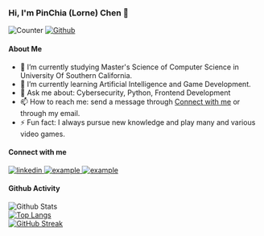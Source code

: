 ### Hi, I'm PinChia (Lorne) Chen 👋

![Counter](https://komarev.com/ghpvc/?username=laurenchen0631)
[![Github](https://img.shields.io/github/followers/laurenchen0631?label=Follow&style=social)](https://github.com/laurenchen0631)

#### About Me


- 🔭 I’m currently studying Master's Science of Computer Science in University Of Southern California.
- 🌱 I’m currently learning Artificial Intelligence and Game Development.
- 💬 Ask me about: Cybersecurity, Python, Frontend Development
- 📫 How to reach me: send a message through [Connect with me](#user-content-connect) or through my email.
- ⚡ Fun fact: I always pursue new knowledge and play many and various video games.


<h4 id="Connect">Connect with me</h4>

<div style="margin-top:10px">
  <div>
    <a  href="https://www.linkedin.com/in/pinchiachen" target="_blank">
      <img src="https://img.shields.io/badge/Linked%20In-0A66C2.svg?style=for-the-badge&logo=linkedin&logoColor=white" alt="linkedin"/>
    </a>
    <a href="https://www.instagram.com/lornechen0631" target="_blank">
      <img src="https://img.shields.io/badge/Instagram-fff.svg?style=for-the-badge&logo=instagram" alt="example"/>
    </a>
    <a href="https://leetcode.com/Xhriman/" target="_blank">
      <img src="https://img.shields.io/badge/LeetCode-FFA116.svg?style=for-the-badge&logo=leetcode&logoColor=black" alt="example"/>
    </a>
  </div>
</div>

<!--
**laurenchen0631/laurenchen0631** is a ✨ _special_ ✨ repository because its `README.md` (this file) appears on your GitHub profile.

Here are some ideas to get you started:

-->

#### Github Activity

![Github Stats](https://github-readme-stats.vercel.app/api?username=laurenchen0631&show_icons=true&include_all_commits=true&theme=onedark&count_private=true)
<br>
[![Top Langs](https://github-readme-stats.vercel.app/api/top-langs/?username=laurenchen0631&layout=compact&theme=onedark&hide=php,html,css)](https://github.com/anuraghazra/github-readme-stats)
<br>
[![GitHub Streak](https://github-readme-streak-stats.herokuapp.com?user=laurenchen0631&theme=onedark&hide_border=true)](https://git.io/streak-stats)
